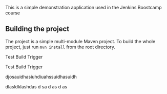 This is a simple demonstration application used in the Jenkins Boostcamp course

## Building the project

The project is a simple multi-module Maven project. To build the whole project, just run `mvn install` from the root directory.

Test Build Trigger

Test Build Trigger


djosauidhasiuhdiuahssuidhasuidh

dlasldklashdas
d
sa
d
as
d
as
